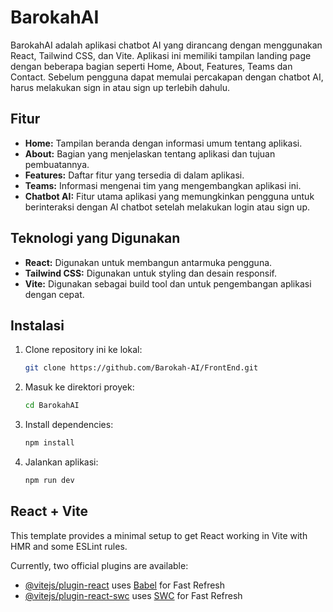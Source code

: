 # BarokahAI

BarokahAI adalah aplikasi chatbot AI yang dirancang dengan menggunakan React, Tailwind CSS, dan Vite. Aplikasi ini memiliki tampilan landing page dengan beberapa bagian seperti Home, About, Features, Teams dan Contact. Sebelum pengguna dapat memulai percakapan dengan chatbot AI, harus melakukan sign in atau sign up terlebih dahulu.

## Fitur

- **Home:** Tampilan beranda dengan informasi umum tentang aplikasi.
- **About:** Bagian yang menjelaskan tentang aplikasi dan tujuan pembuatannya.
- **Features:** Daftar fitur yang tersedia di dalam aplikasi.
- **Teams:** Informasi mengenai tim yang mengembangkan aplikasi ini.
- **Chatbot AI:** Fitur utama aplikasi yang memungkinkan pengguna untuk berinteraksi dengan AI chatbot setelah melakukan login atau sign up.

## Teknologi yang Digunakan

- **React:** Digunakan untuk membangun antarmuka pengguna.
- **Tailwind CSS:** Digunakan untuk styling dan desain responsif.
- **Vite:** Digunakan sebagai build tool dan untuk pengembangan aplikasi dengan cepat.

## Instalasi

1. Clone repository ini ke lokal:

   ```bash
   git clone https://github.com/Barokah-AI/FrontEnd.git

   ```

2. Masuk ke direktori proyek:

   ```bash
   cd BarokahAI

   ```

3. Install dependencies:

   ```bash
   npm install

   ```

4. Jalankan aplikasi:

   ```bash
   npm run dev
   ```

## React + Vite

This template provides a minimal setup to get React working in Vite with HMR and some ESLint rules.

Currently, two official plugins are available:

- [@vitejs/plugin-react](https://github.com/vitejs/vite-plugin-react/blob/main/packages/plugin-react/README.md) uses [Babel](https://babeljs.io/) for Fast Refresh
- [@vitejs/plugin-react-swc](https://github.com/vitejs/vite-plugin-react-swc) uses [SWC](https://swc.rs/) for Fast Refresh
